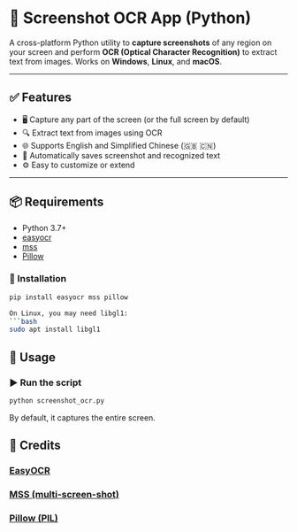 # 📸 Screenshot OCR App (Python)

A cross-platform Python utility to **capture screenshots** of any region on your screen and perform **OCR (Optical Character Recognition)** to extract text from images. Works on **Windows**, **Linux**, and **macOS**.

---

## ✅ Features

- 🖥️ Capture any part of the screen (or the full screen by default)
- 🔍 Extract text from images using OCR
- 🌐 Supports English and Simplified Chinese (🇬🇧 🇨🇳)
- 💾 Automatically saves screenshot and recognized text
- ⚙️ Easy to customize or extend

---

## 📦 Requirements

- Python 3.7+
- [easyocr](https://github.com/JaidedAI/EasyOCR)
- [mss](https://github.com/BoboTiG/python-mss)
- [Pillow](https://pypi.org/project/Pillow/)

### 🔧 Installation

```bash
pip install easyocr mss pillow

On Linux, you may need libgl1:
```bash
sudo apt install libgl1
```

## 🚀 Usage

### ▶️ Run the script

```bash
python screenshot_ocr.py
```
By default, it captures the entire screen.


## 🙌 Credits

### [EasyOCR](https://github.com/JaidedAI/EasyOCR)
### [MSS (multi-screen-shot)](https://github.com/BoboTiG/python-mss)
### [Pillow (PIL)](https://pypi.org/project/Pillow/)
